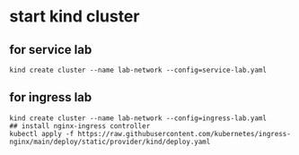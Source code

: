 # start kind cluster
## for service lab
```
kind create cluster --name lab-network --config=service-lab.yaml
```
## for ingress lab
```
kind create cluster --name lab-network --config=ingress-lab.yaml
## install nginx-ingress controller
kubectl apply -f https://raw.githubusercontent.com/kubernetes/ingress-nginx/main/deploy/static/provider/kind/deploy.yaml
```
